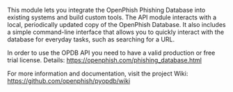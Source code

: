 This module lets you integrate the OpenPhish Phishing Database into existing systems and build custom tools. The API module interacts with a local, periodically updated copy of the OpenPhish Database. It also includes a simple command-line interface that allows you to quickly interact with the database for everyday tasks, such as searching for a URL.

In order to use the OPDB API you need to have a valid production or free trial license. Details: https://openphish.com/phishing_database.html

For more information and documentation, visit the project Wiki: https://github.com/openphish/pyopdb/wiki
